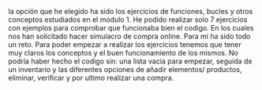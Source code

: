 la opción que he elegido ha sido los ejercicios de funciones, bucles y otros conceptos estudiados en el módulo 1.
He podido realizar solo 7 ejercicios con ejemplos para comprobar que funcionaba bien el codigo.
En los cuales nos han solicitado hacer simulacro de compra online. Para mi ha sido todo un reto.
Para poder empezar a realizar los ejercicios tenemos que tener muy claros los conceptos y el buen funcionamiento de los mismos.
No podría haber hecho el codigo sin:
una lista vacia para empezar, seguida de un inventario y las diferentes opciones de añadir elementos/ productos, eliminar, verificar y por ultimo realizar una compra.
